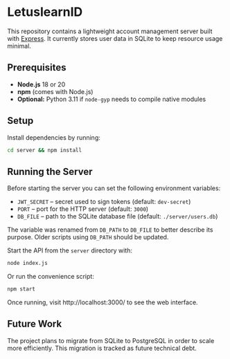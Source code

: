 # LetuslearnID

This repository contains a lightweight account management server built with [Express](https://expressjs.com/). It currently stores user data in SQLite to keep resource usage minimal.

## Prerequisites

- **Node.js** 18 or 20
- **npm** (comes with Node.js)
- **Optional:** Python 3.11 if `node-gyp` needs to compile native modules

## Setup

Install dependencies by running:

```bash
cd server && npm install
```

## Running the Server

Before starting the server you can set the following environment variables:

- `JWT_SECRET` – secret used to sign tokens (default: `dev-secret`)
- `PORT` – port for the HTTP server (default: `3000`)
- `DB_FILE` – path to the SQLite database file (default: `./server/users.db`)

The variable was renamed from `DB_PATH` to `DB_FILE` to better describe its
purpose. Older scripts using `DB_PATH` should be updated.

Start the API from the `server` directory with:

```bash
node index.js
```

Or run the convenience script:

```bash
npm start
```
Once running, visit http://localhost:3000/ to see the web interface.

## Future Work

The project plans to migrate from SQLite to PostgreSQL in order to scale more efficiently. This migration is tracked as future technical debt.
